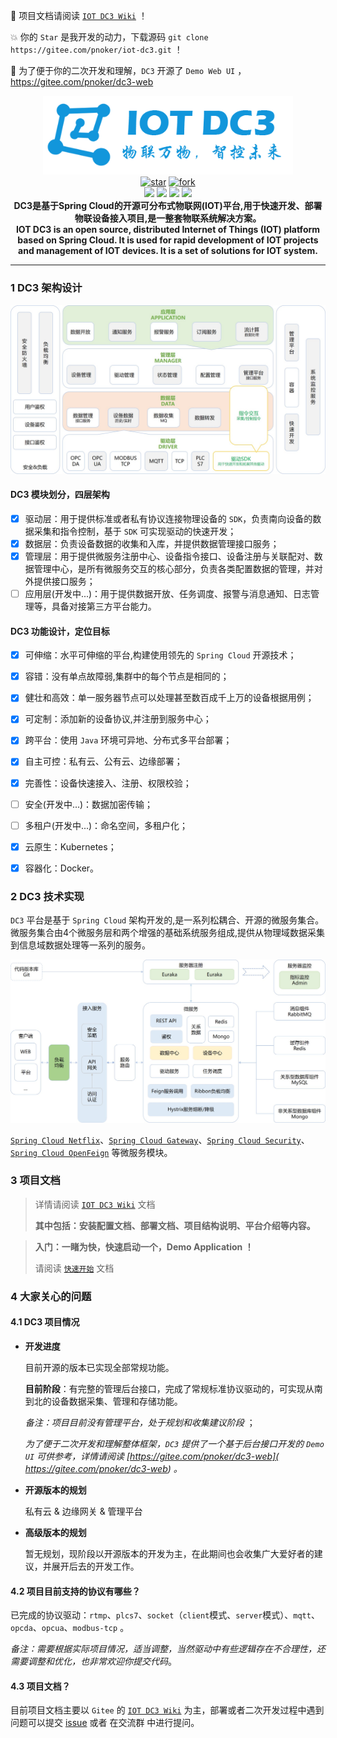  :rocket: 项目文档请阅读 [`IOT DC3 Wiki`](https://doc.dc3.site) ！

 :boom:  你的 `Star` 是我开发的动力，下载源码 `git clone https://gitee.com/pnoker/iot-dc3.git` ！ 

 :seedling: 为了便于你的二次开发和理解，`DC3` 开源了 `Demo Web UI` ， https://gitee.com/pnoker/dc3-web

<p align="center">
	<img src="./docs/images/dc3/logo-blue.png" width="400"><br>
  <a href='https://gitee.com/pnoker/iot-dc3/stargazers'><img src='https://gitee.com/pnoker/iot-dc3/badge/star.svg?theme=gvp' alt='star'></img></a>
	<a href='https://gitee.com/pnoker/iot-dc3/members'><img src='https://gitee.com/pnoker/iot-dc3/badge/fork.svg?theme=gvp' alt='fork'></img></a>
	<br>
	<a><img src="https://img.shields.io/badge/JDK-1.8-green.svg"></a>
	<a><img src="https://img.shields.io/badge/Spring Boot-2.3.2.RELEASE-blue.svg"></a>
	<a><img src="https://img.shields.io/badge/Spring Cloud-Hoxton.SR8-blue.svg"></a>
	<a href="https://github.com/pnoker/iot-dc3/blob/master/LICENSE"><img src="https://img.shields.io/github/license/pnoker/iot-dc3.svg"></a>	
	<br><strong>DC3是基于Spring Cloud的开源可分布式物联网(IOT)平台,用于快速开发、部署物联设备接入项目,是一整套物联系统解决方案。<br>IOT DC3 is an open source, distributed Internet of Things (IOT) platform based on Spring Cloud. It is used for rapid development of IOT projects and management of IOT devices. It is a set of solutions for IOT system.</strong>
</p>


------


### 1 DC3 架构设计

 ![iot-dc3-architecture](./docs/images/dc3/architecture1.jpg)

#### DC3 模块划分，四层架构

 * [x] 驱动层：用于提供标准或者私有协议连接物理设备的 `SDK`，负责南向设备的数据采集和指令控制，基于 `SDK` 可实现驱动的快速开发；
 * [x] 数据层：负责设备数据的收集和入库，并提供数据管理接口服务；
 * [x] 管理层：用于提供微服务注册中心、设备指令接口、设备注册与关联配对、数据管理中心，是所有微服务交互的核心部分，负责各类配置数据的管理，并对外提供接口服务；
 * [ ] 应用层(开发中...)：用于提供数据开放、任务调度、报警与消息通知、日志管理等，具备对接第三方平台能力。

#### DC3 功能设计，定位目标

 * [x] 可伸缩：水平可伸缩的平台,构建使用领先的 `Spring Cloud` 开源技术；
 * [x] 容错：没有单点故障弱,集群中的每个节点是相同的；
 * [x] 健壮和高效：单一服务器节点可以处理甚至数百成千上万的设备根据用例；
 * [x] 可定制：添加新的设备协议,并注册到服务中心；
 * [x] 跨平台：使用 `Java` 环境可异地、分布式多平台部署；
 * [x] 自主可控：私有云、公有云、边缘部署；
 * [X] 完善性：设备快速接入、注册、权限校验；
 * [ ] 安全(开发中...)：数据加密传输；
 * [ ] 多租户(开发中...)：命名空间，多租户化；
 * [X] 云原生：Kubernetes；
 * [x] 容器化：Docker。



### 2 DC3 技术实现 

`DC3` 平台是基于 `Spring Cloud` 架构开发的,是一系列松耦合、开源的微服务集合。
微服务集合由4个微服务层和两个增强的基础系统服务组成,提供从物理域数据采集到信息域数据处理等一系列的服务。

![iot-dc3-architecture](./docs/images/dc3/architecture2.jpg)

[`Spring Cloud Netflix`](https://cloud.spring.io/spring-cloud-netflix)、[`Spring Cloud Gateway`](https://cloud.spring.io/spring-cloud-gateway)、[`Spring Cloud Security`](https://cloud.spring.io/spring-cloud-security)、[`Spring Cloud OpenFeign`](https://cloud.spring.io/spring-cloud-openfeign) 等微服务模块。



### 3 项目文档

> 详情请阅读 [`IOT DC3 Wiki`](https://doc.dc3.site) 文档
>
> **其中包括：安装配置文档、部署文档、项目结构说明、平台介绍等内容。**

> **入门：一睹为快，快速启动一个，Demo Application ！**
>
> 请阅读 [`快速开始`](https://doc.dc3.site/#/quick-start?id=%e4%b8%80%e7%9d%b9%e4%b8%ba%e5%bf%ab) 文档


### 4 大家关心的问题

#### 4.1 DC3 项目情况

- **开发进度**

  目前开源的版本已实现全部常规功能。
  
  **目前阶段**：有完整的管理后台接口，完成了常规标准协议驱动的，可实现从南到北的设备数据采集、管理和存储功能。
  
  *备注：项目目前没有管理平台，处于规划和收集建议阶段* ；
  
  *为了便于二次开发和理解整体框架，`DC3` 提供了一个基于后台接口开发的  `Demo UI` 可供参考，详情请阅读  [https://gitee.com/pnoker/dc3-web]( https://gitee.com/pnoker/dc3-web) 。*
  
- **开源版本的规划**

  私有云 & 边缘网关 & 管理平台

- **高级版本的规划**

  暂无规划，现阶段以开源版本的开发为主，在此期间也会收集广大爱好者的建议，并展开后去的开发工作。



#### 4.2 项目目前支持的协议有哪些？

已完成的协议驱动：`rtmp`、`plcs7`、`socket`（`client`模式、`server`模式）、`mqtt`、`opcda`、`opcua`、`modbus-tcp` 。

*备注：需要根据实际项目情况，适当调整，当然驱动中有些逻辑存在不合理性，还需要调整和优化，也非常欢迎你提交代码*。



#### 4.3 项目文档？

目前项目文档主要以 `Gitee` 的  [`IOT DC3 Wiki`](https://doc.dc3.site) 为主，部署或者二次开发过程中遇到问题可以提交 [issue](https://gitee.com/pnoker/iot-dc3/issues) 或者 在交流群 中进行提问。